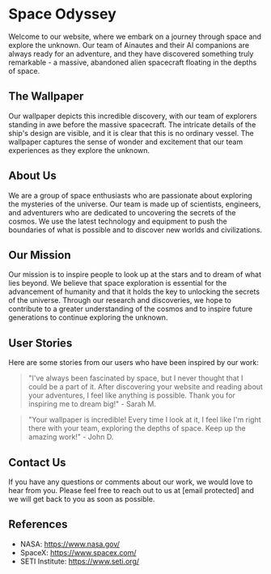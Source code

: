 <!--font:Poppins-->

# Space Odyssey

Welcome to our website, where we embark on a journey through space and explore the unknown. Our team of Ainautes and their AI companions are always ready for an adventure, and they have discovered something truly remarkable - a massive, abandoned alien spacecraft floating in the depths of space.

## The Wallpaper

Our wallpaper depicts this incredible discovery, with our team of explorers standing in awe before the massive spacecraft. The intricate details of the ship's design are visible, and it is clear that this is no ordinary vessel. The wallpaper captures the sense of wonder and excitement that our team experiences as they explore the unknown.

## About Us

We are a group of space enthusiasts who are passionate about exploring the mysteries of the universe. Our team is made up of scientists, engineers, and adventurers who are dedicated to uncovering the secrets of the cosmos. We use the latest technology and equipment to push the boundaries of what is possible and to discover new worlds and civilizations.

## Our Mission

Our mission is to inspire people to look up at the stars and to dream of what lies beyond. We believe that space exploration is essential for the advancement of humanity and that it holds the key to unlocking the secrets of the universe. Through our research and discoveries, we hope to contribute to a greater understanding of the cosmos and to inspire future generations to continue exploring the unknown.

## User Stories

Here are some stories from our users who have been inspired by our work:

> "I've always been fascinated by space, but I never thought that I could be a part of it. After discovering your website and reading about your adventures, I feel like anything is possible. Thank you for inspiring me to dream big!" - Sarah M.

> "Your wallpaper is incredible! Every time I look at it, I feel like I'm right there with your team, exploring the depths of space. Keep up the amazing work!" - John D.

## Contact Us

If you have any questions or comments about our work, we would love to hear from you. Please feel free to reach out to us at [email protected] and we will get back to you as soon as possible.

## References

-   NASA: https://www.nasa.gov/
-   SpaceX: https://www.spacex.com/
-   SETI Institute: https://www.seti.org/

<!--

Write me content for website with wallpaper which alt text is:

"A team of Ainautes and their AI companions exploring a massive, abandoned alien spacecraft floating in the depths of space."

The name/title of the page should not be 1:1 copy of the alt text but rather a real content of the website which is using this wallpaper.

- Use markdown format
- Start with heading
- Heading should be short and concise
- The content should look like a real website
- The website should not be about the wallpaper, wallpaper is just a related background
- Heading should be contain work "wallpaper" or "background"
- Include real sections like references, contact, user stories, etc. use things relevant to the page purpose.
- Feel free to use structure like headings, bullets, numbering, blockquotes, paragraphs, horizontal lines, etc.
- You can use formatting like bold or _italic_
- You can include UTF-8 emojis
- Links should be only #hash anchors (and you can refer to the document itself)
- Do not include images


---


# Exploring the Unknown: A Journey Through Space

Welcome to our website, where we embark on a journey through space and explore the unknown. Our team of Ainautes and their AI companions are always ready for an adventure, and they have discovered something truly remarkable - a massive, abandoned alien spacecraft floating in the depths of space.

## The Wallpaper

Our wallpaper depicts this incredible discovery, with our team of explorers standing in awe before the massive spacecraft. The intricate details of the ship's design are visible, and it is clear that this is no ordinary vessel. The wallpaper captures the sense of wonder and excitement that our team experiences as they explore the unknown.

## About Us

We are a group of space enthusiasts who are passionate about exploring the mysteries of the universe. Our team is made up of scientists, engineers, and adventurers who are dedicated to uncovering the secrets of the cosmos. We use the latest technology and equipment to push the boundaries of what is possible and to discover new worlds and civilizations.

## Our Mission

Our mission is to inspire people to look up at the stars and to dream of what lies beyond. We believe that space exploration is essential for the advancement of humanity and that it holds the key to unlocking the secrets of the universe. Through our research and discoveries, we hope to contribute to a greater understanding of the cosmos and to inspire future generations to continue exploring the unknown.

## User Stories

Here are some stories from our users who have been inspired by our work:

> "I've always been fascinated by space, but I never thought that I could be a part of it. After discovering your website and reading about your adventures, I feel like anything is possible. Thank you for inspiring me to dream big!" - Sarah M.

> "Your wallpaper is incredible! Every time I look at it, I feel like I'm right there with your team, exploring the depths of space. Keep up the amazing work!" - John D.

## Contact Us

If you have any questions or comments about our work, we would love to hear from you. Please feel free to reach out to us at [email protected] and we will get back to you as soon as possible.

## References

- NASA: https://www.nasa.gov/
- SpaceX: https://www.spacex.com/
- SETI Institute: https://www.seti.org/


---


Write me a Google font which is best fitting for the website.

Pick from the list:
- Orbitron
- Dancing Script
- Barlow Condensed
- Lobster
- Raleway
- Barlow Condensed
- Playfair Display
- Inter
- Alegreya
- Cormorant Garamond
- IBM Plex Sans
- Exo 2
- Roboto
- Montserrat
- Great Vibes
- Cabin
- Poppins
- Futura
- Cinzel
- Cinzel Decorative
- Open Sans
- Lato


Write just the font name nothing else.


---


Poppins

-->
